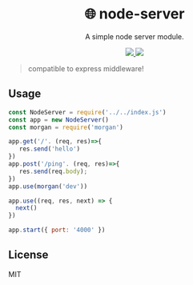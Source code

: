 <h1 align="center">
🌐 node-server
</h1>
<p align="center">
A simple node server module.
</p>

<p align="center">
   <a href="https://github.com/amazingandyyy/node-server/blob/master/LICENSE">
      <img src="https://img.shields.io/badge/License-MIT-green.svg" />
   </a>
   <a href="https://circleci.com/gh/amazingandyyy/node-server">
      <img src="https://circleci.com/gh/amazingandyyy/node-server.svg?style=svg" />
   </a>
</p>

> compatible to express middleware!

## Usage

```javascript
const NodeServer = require('../../index.js')
const app = new NodeServer()
const morgan = require('morgan')

app.get('/'. (req, res)=>{
   res.send('hello')
})
app.post('/ping'. (req, res)=>{
   res.send(req.body);
})
app.use(morgan('dev'))

app.use((req, res, next) => {
  next()
})

app.start({ port: '4000' })
```

## License

MIT
